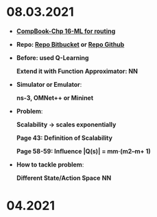 # 08.03.2021


- **[CompBook-Chp 16-ML for routing](https://www.youtube.com/watch?v=UvYVwDPdYFY)**


- **Repo: [Repo Bitbucket](https://bitbucket.org/comnets/rl_for_routing/src/master/)
 or [Repo Github](https://github.com/justus-comnets/qr-sdn)**

- **Before: used Q-Learning**

  **Extend it with Function Approximator: NN**

- **Simulator or Emulator**:

  **ns-3, OMNet++ or Mininet**

- **Problem**:

  **Scalability -> scales exponentially**
  
  **Page 43: Definition of Scalability**
  
  **Page 58-59: Influence |Q(s)| = mm·(m2–m+ 1)**

- **How to tackle problem**:

  **Different State/Action Space**
  **NN**
  
 # 04.2021

